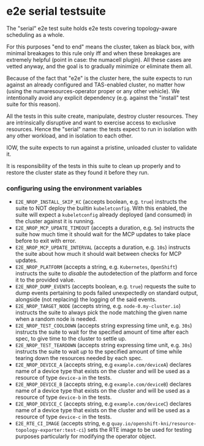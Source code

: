 # e2e serial testsuite

The "serial" e2e test suite holds e2e tests covering topology-aware scheduling as a whole.

For this purposes "end to end" means the cluster, taken as black box, with minimal breakages to this rule
only iff and when these breakages are extremely helpful (point in case: the numacell plugin).
All these cases are vetted anyway, and the goal is to gradually minimize or eliminate them all.

Because of the fact that "e2e" is the cluster here, the suite expects to run against an already configured
and TAS-enabled cluster, no matter how (using the numaresources-operator proper or any other vehicle).
We intentionally avoid any explicit dependency (e.g. against the "install" test suite for this reason).

All the tests in this suite create, manipulate, destroy cluster resources. They are intrinsically disruptive
and want to exercise access to exclusive resources. Hence the "serial" name: the tests expect to
run in isolation with any other workload, and in isolation to each other.

IOW, the suite expects to run against a pristine, unloaded cluster to validate it.

It is responsibility of the tests in this suite to clean up properly and to restore the cluster state as
they found it before they run.

### configuring using the environment variables

- `E2E_NROP_INSTALL_SKIP_KC` (accepts boolean, e.g. `true`) instructs the suite to NOT deploy the builtin
  `kubeletconfig`. With this enabled, the suite will expect a `kubeletconfig` already deployed (and consumed)
  in the cluster against it is running.
- `E2E_NROP_MCP_UPDATE_TIMEOUT` (accepts a duration, e.g. `5m`) instructs the suite how much time it should
  wait for the MCP updates to take place before to exit with error.
- `E2E_NROP_MCP_UPDATE_INTERVAL` (accepts a duration, e.g. `10s`) instructs the suite about how much it should
  wait between checks for MCP updates.
- `E2E_NROP_PLATFORM` (accepts a string, e.g. `Kubernetes`, `OpenShift`) instructs the suite to *disable* the
  autodetection of the platform and force it to the provided value.
- `E2E_NROP_DUMP_EVENTS` (accepts boolean, e.g. `true`) requests the suite to dump events pertaining to pods
  failed unexpectedly on standard output, alongside (not replacing) the logging of the said events.
- `E2E_NROP_TARGET_NODE` (accepts string, e.g. `node-0.my-cluster.io`) instructs the suite to always pick the
  node matching the given name when a random node is needed.
- `E2E_NROP_TEST_COOLDOWN` (accepts string expressing time unit, e.g. `30s`) instructs the suite to wait
  for the specified amount of time after each spec, to give time to the cluster to settle up.
- `E2E_NROP_TEST_TEARDOWN` (accepts string expressing time unit, e.g. `30s`) instructs the suite to wait
  *up* to the specified amount of time while tearing down the resources needed by each spec.
- `E2E_NROP_DEVICE_A` (accepts string, e.g `example.com/deviceA`) declares name of a device type that exists on
  the cluster and will be used as a resource of type `device-a` in the tests.
- `E2E_NROP_DEVICE_B` (accepts string, e.g `example.com/deviceB`) declares name of a device type that exists on
  the cluster and will be used as a resource of type `device-b` in the tests.
- `E2E_NROP_DEVICE_C` (accepts string, e.g `example.com/deviceC`) declares name of a device type that exists on
  the cluster and will be used as a resource of type `device-c` in the tests.
- `E2E_RTE_CI_IMAGE` (accepts string, e.g `quay.io/openshift-kni/resource-topology-exporter:test-ci`) sets the 
  RTE image to be used for testing purposes particularly for modifying the operator object.
  